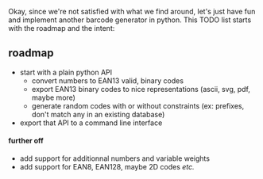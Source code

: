 Okay, since we're not satisfied with what we find around, let's just have fun
and implement another barcode generator in python. This TODO list starts with
the roadmap and the intent:

## roadmap

- start with a plain python API
    - convert numbers to EAN13 valid, binary codes
    - export EAN13 binary codes to nice representations (ascii, svg, pdf, maybe
      more)
    - generate random codes with or without constraints (ex: prefixes, don't
      match any in an existing database)
- export that API to a command line interface

#### further off

- add support for additionnal numbers and variable weights
- add support for EAN8, EAN128, maybe 2D codes *etc.*

